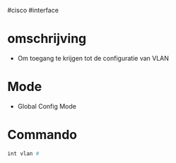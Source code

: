 #cisco #interface

# omschrijving 
- Om toegang te krijgen tot de configuratie van VLAN

# Mode 
- Global Config Mode 

# Commando 
```bash 
int vlan #
```

